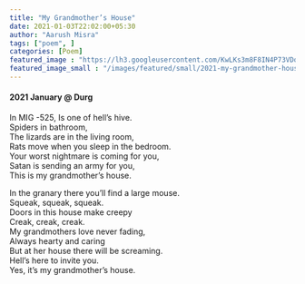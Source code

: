```yaml
---
title: "My Grandmother’s House"
date: 2021-01-03T22:02:00+05:30
author: "Aarush Misra"
tags: ["poem", ]
categories: [Poem]
featured_image : "https://lh3.googleusercontent.com/KwLKs3m8F8IN4P73VDqzilrqKyh0D8b9LU0UUEmkJneY3k4hpyNwGCaHr4_jP9XGXTTu7aFi-lEAj1rqsoQDRXLWAAFeKWW4ZbzZWi2f9Yc6acdu3EkqXmTBFDvEyXlSQ3vXzU2MNlI"
featured_image_small : "/images/featured/small/2021-my-grandmother-house.jpg"
---
```

#### 2021 January  @ Durg ####

In MIG -525, 
Is one of hell’s hive.   
Spiders in bathroom,  
The lizards are in the living room,   
Rats move when you sleep in the bedroom.   
Your worst nightmare is coming for you,  
Satan is sending an army for you,  
This is my grandmother’s house.  

In the granary there you’ll find a large mouse.   
Squeak, squeak, squeak.  
Doors in this house make creepy   
Creak, creak, creak.  
My grandmothers love never fading,   
Always hearty and caring  
But at her house there will be screaming.   
Hell’s here to invite you.  
Yes, it’s my grandmother’s house.     
  
